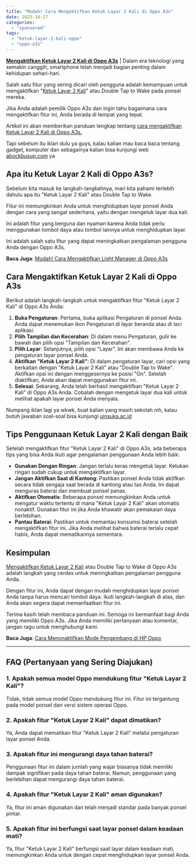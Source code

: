 ```yaml
---
title: "Mudah! Cara Mengaktifkan Ketuk Layar 2 Kali di Oppo A3s"
date: 2023-10-17
categories: 
  - "sponsored"
tags: 
  - "ketuk-layar-2-kali-oppo"
  - "oppo-a3s"
---
```


[**Mengaktifkan Ketuk Layar 2 Kali di Oppo A3s**](https://ajiekusumadhany.com/cara-mengaktifkan-ketuk-layar-2-kali-di-oppo-a3s/) | Dalam era teknologi yang semakin canggih, smartphone telah menjadi bagian penting dalam kehidupan sehari-hari.

Salah satu fitur yang sering dicari oleh pengguna adalah kemampuan untuk mengaktifkan "[Ketuk Layar 2 Kali](https://ajiekusumadhany.com/cara-mengaktifkan-ketuk-layar-2-kali-di-oppo-a3s/)" atau Double Tap to Wake pada ponsel mereka.

Jika Anda adalah pemilik Oppo A3s dan ingin tahu bagaimana cara mengaktifkan fitur ini, Anda berada di tempat yang tepat.

Artikel ini akan memberikan panduan lengkap tentang [cara mengaktifkan Ketuk Layar 2 Kali di Oppo A3s.](https://ajiekusumadhany.com/cara-mengaktifkan-ketuk-layar-2-kali-di-oppo-a3s/)

Tapi sebelum itu iklan dulu ya guys, kalau kalian mau baca baca tentang gadget, komputer dan sebagainya kalian bisa kunjungi web [abockbusup.com](https://www.abockbusup.com/) ya

## Apa itu Ketuk Layar 2 Kali di Oppo A3s?

Sebelum kita masuk ke langkah-langkahnya, mari kita pahami terlebih dahulu apa itu "Ketuk Layar 2 Kali" atau Double Tap to Wake.

Fitur ini memungkinkan Anda untuk menghidupkan layar ponsel Anda dengan cara yang sangat sederhana, yaitu dengan mengetuk layar dua kali.

Ini adalah fitur yang berguna dan nyaman karena Anda tidak perlu menggunakan tombol daya atau tombol lainnya untuk menghidupkan layar.

Ini adalah salah satu fitur yang dapat meningkatkan pengalaman pengguna Anda dengan Oppo A3s.

**Baca Juga**: [Mudah! Cara Mengaktifkan Light Manager di Oppo A3s](https://ajiekusumadhany.com/cara-mengaktifkan-light-manager-di-oppo-a3s/)

## Cara Mengaktifkan Ketuk Layar 2 Kali di Oppo A3s

Berikut adalah langkah-langkah untuk mengaktifkan fitur "Ketuk Layar 2 Kali" di Oppo A3s Anda:

1. **Buka Pengaturan**: Pertama, buka aplikasi Pengaturan di ponsel Anda. Anda dapat menemukan ikon Pengaturan di layar beranda atau di laci aplikasi.
2. **Pilih Tampilan dan Kecerahan**: Di dalam menu Pengaturan, gulir ke bawah dan pilih opsi "Tampilan dan Kecerahan".
3. **Pilih Layar**: Selanjutnya, pilih opsi "Layar". Ini akan membawa Anda ke pengaturan layar ponsel Anda.
4. **Aktifkan "Ketuk Layar 2 Kali"**: Di dalam pengaturan layar, cari opsi yang berkaitan dengan "Ketuk Layar 2 Kali" atau "Double Tap to Wake". Aktifkan opsi ini dengan menggesernya ke posisi "On". Setelah diaktifkan, Anda akan dapat menggunakan fitur ini.
5. **Selesai**: Sekarang, Anda telah berhasil mengaktifkan "Ketuk Layar 2 Kali" di Oppo A3s Anda. Cobalah dengan mengetuk layar dua kali untuk melihat apakah layar ponsel Anda menyala.

Numpang iklan lagi ya wkwk, buat kalian yang masih sekolah nih, kalau butuh jawaban soal-soal bisa kunjungi [uinsuka.ac.id](https://www.uinsuka.ac.id/)

## Tips Penggunaan Ketuk Layar 2 Kali dengan Baik

Setelah mengaktifkan fitur "Ketuk Layar 2 Kali" di Oppo A3s, ada beberapa tips yang bisa Anda ikuti agar pengalaman penggunaan Anda lebih baik:

- **Gunakan Dengan Ringan**: Jangan terlalu keras mengetuk layar. Ketukan ringan sudah cukup untuk mengaktifkan layar.
- **Jangan Aktifkan Saat di Kantong**: Pastikan ponsel Anda tidak aktifkan secara tidak sengaja saat berada di kantong atau tas Anda. Ini dapat menguras baterai dan membuat ponsel panas.
- **Aktifkan Otomatis**: Beberapa ponsel memungkinkan Anda untuk mengatur waktu tertentu di mana "Ketuk Layar 2 Kali" akan otomatis nonaktif. Gunakan fitur ini jika Anda khawatir akan pemakaian daya berlebihan.
- **Pantau Baterai**: Pastikan untuk memantau konsumsi baterai setelah mengaktifkan fitur ini. Jika Anda melihat bahwa baterai terlalu cepat habis, Anda dapat mematikannya sementara.

## Kesimpulan

[Mengaktifkan Ketuk Layar 2 Kali](https://ajiekusumadhany.com/cara-mengaktifkan-ketuk-layar-2-kali-di-oppo-a3s/) atau Double Tap to Wake di Oppo A3s adalah langkah yang cerdas untuk meningkatkan pengalaman pengguna Anda.

Dengan fitur ini, Anda dapat dengan mudah menghidupkan layar ponsel Anda tanpa harus mencari tombol daya. Ikuti langkah-langkah di atas, dan Anda akan segera dapat memanfaatkan fitur ini.

Terima kasih telah membaca panduan ini. Semoga ini bermanfaat bagi Anda yang memiliki Oppo A3s. Jika Anda memiliki pertanyaan atau komentar, jangan ragu untuk menghubungi kami.

**Baca Juga**: [Cara Menonaktifkan Mode Pengembang di HP Oppo](https://ajiekusumadhany.com/cara-menonaktifkan-mode-pengembang-di-hp-oppo/)

* * *

## FAQ (Pertanyaan yang Sering Diajukan)

### 1\. Apakah semua model Oppo mendukung fitur "Ketuk Layar 2 Kali"?

Tidak, tidak semua model Oppo mendukung fitur ini. Fitur ini tergantung pada model ponsel dan versi sistem operasi Oppo.

### 2\. Apakah fitur "Ketuk Layar 2 Kali" dapat dimatikan?

Ya, Anda dapat mematikan fitur "Ketuk Layar 2 Kali" melalui pengaturan layar ponsel Anda.

### 3\. Apakah fitur ini mengurangi daya tahan baterai?

Penggunaan fitur ini dalam jumlah yang wajar biasanya tidak memiliki dampak signifikan pada daya tahan baterai. Namun, penggunaan yang berlebihan dapat mengurangi daya tahan baterai.

### 4\. Apakah fitur "Ketuk Layar 2 Kali" aman digunakan?

Ya, fitur ini aman digunakan dan telah menjadi standar pada banyak ponsel pintar.

### 5\. Apakah fitur ini berfungsi saat layar ponsel dalam keadaan mati?

Ya, fitur "Ketuk Layar 2 Kali" berfungsi saat layar dalam keadaan mati, memungkinkan Anda untuk dengan cepat menghidupkan layar ponsel Anda.
